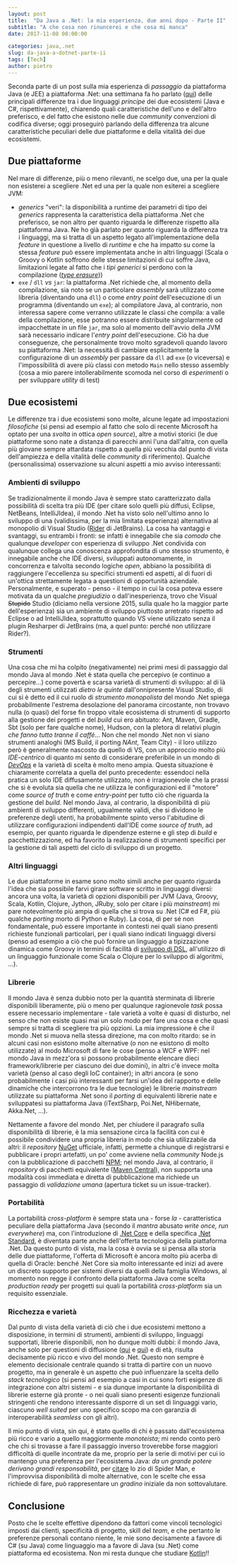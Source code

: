 ```yaml
---
layout: post
title:  "Da Java a .Net: la mia esperienza, due anni dopo - Parte II"
subtitle: "A che cosa non rinuncerei e che cosa mi manca"
date: 2017-11-08 08:00:00

categories: java,.net
slug: da-java-a-dotnet-parte-ii
tags: [Tech]
author: pietro
---
```


Seconda parte di un post sulla mia esperienza di _passaggio_ da piattaforma Java (e JEE) a piattaforma .Net: una settimana fa ho parlato ([qui](/java,.net/2017/10/31/da-java-a-dotnet-parte-i.html)) delle principali differenze tra i due linguaggi _principe_ dei due ecosistemi (Java e C#, rispettivamente), chiarendo quali caratteristiche dell'uno e dell'altro preferisco, e del fatto che esistono nelle due _community_ convenzioni di codifica diverse; oggi proseguirò parlando della differenza tra alcune caratteristiche peculiari delle due piattaforme e della vitalità dei due ecosistemi.

## Due piattaforme
Nel mare di differenze, più o meno rilevanti, ne scelgo due, una per la quale non esisterei a scegliere .Net ed una per la quale non esiterei a scegliere JVM:

- _generics_ "veri": la disponibilità a runtime dei parametri di tipo dei _generics_ rappresenta la caratteristica della piattaforma .Net che preferisco, se non altro per quanto riguarda le differenze rispetto alla piattaforma Java. Ne ho già parlato per quanto riguarda la differenza tra i linguaggi, ma si tratta di un aspetto legato all'implementazione della _feature_ in questione a livello di _runtime_ e che ha impatto su come la stessa _feature_ può essere implementata anche in altri linguaggi (Scala o Groovy o Kotlin soffrono delle stesse limitazioni di cui soffre Java, limitazioni legate al fatto che i _tipi generici_ si perdono con la compilazione ([_type erasure_](https://docs.oracle.com/javase/tutorial/java/generics/erasure.html)))
- `exe` / `dll` _vs_ `jar`: la piattaforma .Net richiede che, al momento della compilazione, sia noto se un particolare _assembly_ sarà utilizzato come libreria (diventando una `dll`) o come _entry point_ dell'esecuzione di un programma (diventando un `exe`); al compilatore Java, al contrario, non interessa sapere come verranno utilizzate le classi che compila: a valle della compilazione, esse potranno essere distribuite singolarmente od impacchettate in un file `jar`, ma solo al momento dell'avvio della JVM sarà necessario indicare l'_entry point_ dell'esecuzione. Ciò ha due conseguenze, che personalmente trovo molto sgradevoli quando lavoro su piattaforma .Net: la necessità di cambiare esplicitamente la configurazione di un _assembly_ per passare da `dll` ad `exe` (o viceversa) e l'impossibilità di avere più classi con metodo `Main` nello stesso assembly (cosa a mio parere intollerabilmente scomoda nel corso di _esperimenti_  o per sviluppare _utility_ di test)

## Due ecosistemi
Le differenze tra i due ecosistemi sono molte, alcune legate ad impostazioni _filosofiche_ (si pensi ad esempio al fatto che solo di recente Microsoft ha optato per una _svolta_ in ottica _open source_), altre a motivi storici (le due piattaforme sono nate a distanza di parecchi anni l'una dall'altra, con quella più giovane sempre attardata rispetto a quella più vecchia dal punto di vista dell'ampiezza e della vitalità delle _community_ di riferimento).
Qualche (personalissima) osservazione su alcuni aspetti a mio avviso interessanti:
### Ambienti di sviluppo
Se tradizionalmente il mondo Java è sempre stato caratterizzato dalla possibilità di scelta tra più IDE (per citare solo quelli più diffusi, Eclipse, NetBeans, IntelliJIdea), il mondo .Net ha visto solo nell'ultimo anno lo sviluppo di una (validissima, per la mia limitata esperienza) alternativa al monopolio di Visual Studio ([Rider](https://www.jetbrains.com/rider/) di JetBrains).
La cosa ha vantaggi e svantaggi, su entrambi i fronti: se infatti è innegabile che sia _comodo_ che qualunque _developer_ con esperienza di sviluppo .Net condivida con qualunque collega una conoscenza approfondita di uno stesso strumento, è innegabile anche che IDE diversi, sviluppati autonomamente, in concorrenza e talvolta secondo logiche _open_, abbiano la possibilità di raggiungere l'eccellenza su specifici strumenti ed aspetti, al di fuori di un'ottica strettamente legata a questioni di opportunità aziendale.
Personalmente, e superato - penso - il tempo in cui la cosa poteva essere motivata da un qualche _pregiudizio_ o dall'inesperienza, trovo che Visual ~~Stupido~~ Studio (diciamo nella versione 2015, sulla quale ho la maggior parte dell'esperienza) sia un ambiente di sviluppo piuttosto arretrato rispetto ad Eclipse o ad IntelliJIdea, soprattutto quando VS viene utilizzato senza il plugin Resharper di JetBrains (ma, a quel punto: perché non utilizzare Rider?).

### Strumenti
Una cosa che mi ha colpito (negativamente) nei primi mesi di passaggio dal mondo Java al mondo .Net è stata quella che percepivo (e continuo a percepire...) come povertà e scarsa varietà di strumenti di sviluppo: al di là degli strumenti utilizzati _dietro le quinte_ dall'onnipresente Visual Studio, di cui si è detto ed il cui ruolo di _strumento monopolista_ del mondo .Net spiega probabilmente l'estrema desolazione del panorama circostante, non trovavo nulla (o quasi) del forse fin troppo vitale ecosistema di strumenti di supporto alla gestione dei progetti e del _build_ cui ero abituato: Ant, Maven, Gradle, Sbt (solo per fare qualche nome), Hudson, con la pletora di relativi plugin _che fanno tutto tranne il caffé_...
Non che nel mondo .Net non vi siano strumenti analoghi (MS Build, il porting _NAnt_, Team City) - il loro utilizzo però è generalmente nascosto da quello di VS, con un approccio molto più _IDE-centrico_ di quanto mi sento di considerare preferibile in un mondo di [_DevOps_](https://en.wikipedia.org/wiki/DevOps) e la varietà di scelta è molto meno ampia.
Questa situazione è chiaramente correlata a quella del punto precedente: essendoci nella pratica un solo IDE diffusamente utilizzato, non è irragionevole che la prassi che si è evoluta sia quella che ne utilizza le configurazioni ed il "motore" come _source of truth_ e come _entry-point_ per tutto ciò che riguarda la gestione del _build_. Nel mondo Java, al contrario, la disponibilità di più ambienti di sviluppo differenti, ugualmente validi, che si dividono le preferenze degli utenti, ha probabilmente spinto verso l'abitudine di utilizzare configurazioni indipendenti dall'IDE come _source of truth_, ad esempio, per quanto riguarda le dipendenze esterne e gli step di _build_ e pacchettizzazione, ed ha favorito la realizzazione di strumenti specifici per la gestione di tali aspetti del ciclo di sviluppo di un progetto.

### Altri linguaggi
Le due piattaforme in esame sono molto simili anche per quanto riguarda l'idea che sia possibile farvi girare software scritto in linguaggi diversi: ancora una volta, la varietà di opzioni disponibili per JVM (Java, Groovy, Scala, Kotlin, Clojure, Jython, JRuby, solo per citare i più _mainstream_) mi pare notevolmente più ampia di quella che si trova su .Net (C# ed F#, più qualche _porting_ morto di Python e Ruby). La cosa, di per sé non fondamentale, può essere importante in contesti nei quali siano presenti richieste funzionali particolari, per i quali siano indicati linguaggi diversi (penso ad esempio a ciò che può fornire un linguaggio a tipizzazione dinamica come Groovy in termini di facilità di [sviluppo di DSL](https://www.amazon.com/Groovy-Domain-Specific-Languages-Fergal-Dearle/dp/1849695407/), all'utilizzo di un linguaggio funzionale come Scala o Clojure per lo sviluppo di algoritmi, ...).

### Librerie
Il mondo Java è senza dubbio noto per la quantità sterminata di librerie disponibili liberamente, più o meno per qualunque ragionevole _task_ possa essere necessario implementare - tale varietà a volte è quasi di disturbo, nel senso che non esiste quasi mai un solo modo per fare una cosa e che quasi sempre si tratta di scegliere tra più opzioni. La mia impressione è che il mondo .Net si muova nella stessa direzione, ma con molto ritardo: se in alcuni casi non esistono molte alternative (o non ne esistono di molto utilizzate) al modo Microsoft di fare le cose (penso a WCF e WPF: nel mondo Java in mezz'ora si possono probabilmente elencare dieci framework/librerie per ciascuno dei due domini), in altri c'è invece molta varietà (penso al caso degli IoC container); in altri ancora (e sono probabilmente i casi più interessanti per farsi un'idea del rapporto e delle dinamiche che intercorrono tra le due tecnologie) le librerie _mainstream_ utilizzate su piattaforma .Net sono il _porting_ di equivalenti librerie nate e sviluppatesi su piattaforma Java (iTextSharp, Poi.Net, NHibernate, Akka.Net, ...).

Nettamente a favore del mondo .Net, per chiudere il paragrafo sulla disponibilità di librerie, è la mia sensazione circa la facilità con cui è possibile condividere una propria libreria in modo che sia utilizzabile da altri: il _repository_ [NuGet](https://www.nuget.org/) ufficiale, infatti, permette a chiunque di registrarsi e pubblicare i propri artefatti, un po' come avviene nella _community_ Node.js con la pubblicazione di pacchetti [NPM](https://www.npmjs.com/); nel mondo Java, al contrario, il _repository_ di pacchetti equivalente ([Maven Central](https://search.maven.org/)), non supporta una modalità così immediata e diretta di pubblicazione ma richiede un passaggio di _validazione umana_ (apertura ticket su un issue-tracker).

### Portabilità
La portabilità _cross-platform_ è sempre stata una - forse *la* - caratteristica peculiare della piattaforma Java (secondo il _mantra_ abusato _write once, run everywhere_) ma, con l'introduzione di [.Net Core](https://www.microsoft.com/net/core) e della specifica [.Net Standard](https://docs.microsoft.com/en-us/dotnet/standard/net-standard), è diventata parte anche dell'offerta tecnologica della piattaforma .Net. Da questo punto di vista, ma la cosa è ovvia se si pensa alla storia delle due piattaforme, l'offerta di Microsoft è ancora molto più acerba di quella di Oracle: benché .Net Core sia molto interessante ed inizi ad avere un discreto supporto per sistemi diversi da quelli della famiglia Windows, al momento non regge il confronto della piattaforma Java come scelta _production ready_ per progetti sui quali la portabilità _cross-platform_ sia un requisito essenziale.

### Ricchezza e varietà
Dal punto di vista della varietà di ciò che i due ecosistemi mettono a disposizione, in termini di strumenti, ambienti di sviluppo, linguaggi supportati, librerie disponibili, non ho dunque molti dubbi: il mondo Java, anche solo per questioni di diffusione ([qui](http://pypl.github.io/PYPL.html) e [qui](https://www.tiobe.com/tiobe-index/)) e di età, risulta decisamente più ricco e vivo del mondo .Net. Questo non sempre è elemento decisionale centrale quando si tratta di partire con un nuovo progetto, ma in generale è un aspetto che può influenzare la scelta dello _stack tecnologico_ (si pensi ad esempio a casi in cui sono forti esigenze di integrazione con altri sistemi - e sia dunque importante la disponibilità di librerie esterne già pronte - o nei quali siano presenti esigenze funzionali stringenti che rendono interessante disporre di un set di linguaggi vario, ciascuno _well suited_ per uno specifico scopo ma con garanzia di interoperabilità _seamless_ con gli altri).

Il mio punto di vista, sin qui, è stato quello di chi è passato dall'ecosistema più ricco e vario a quello maggiormente _monoteista_; mi rendo conto però che chi si trovasse a fare il passaggio inverso troverebbe forse maggiori difficoltà di quelle incontrate da me, proprio per la serie di motivi per cui io mantengo una preferenza per l'ecosistema Java: _da un grande potere derivano grandi responsabilità_, per [citare](https://it.wikipedia.org/wiki/Ben_Parker) lo zio di Spider Man, e l'improvvisa disponibilità di molte alternative, con le scelte che essa richiede di fare, può rappresentare un _gradino_ iniziale da non sottovalutare.

## Conclusione
Posto che le scelte effettive dipendono da fattori come vincoli tecnologici imposti dai clienti, specificità di progetto, skill del _team_, e che pertanto le preferenze personali contano niente, le mie sono decisamente a favore di C# (su Java) come linguaggio ma a favore di Java (su .Net) come piattaforma ed ecosistema. Non mi resta dunque che studiare [Kotlin](https://kotlinlang.org/)!!